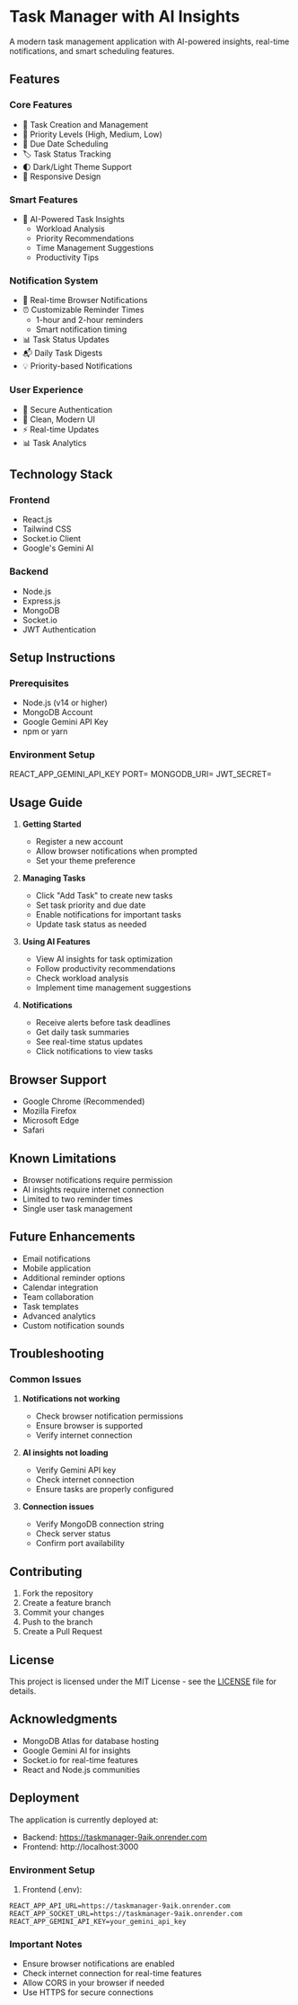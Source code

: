 # Task Manager with AI Insights

A modern task management application with AI-powered insights, real-time notifications, and smart scheduling features.

## Features

### Core Features

- 📝 Task Creation and Management
- 🎯 Priority Levels (High, Medium, Low)
- 📅 Due Date Scheduling
- 🏷️ Task Status Tracking
- 🌓 Dark/Light Theme Support
- 📱 Responsive Design

### Smart Features

- 🤖 AI-Powered Task Insights
  - Workload Analysis
  - Priority Recommendations
  - Time Management Suggestions
  - Productivity Tips

### Notification System

- 🔔 Real-time Browser Notifications
- ⏰ Customizable Reminder Times
  - 1-hour and 2-hour reminders
  - Smart notification timing
- 📊 Task Status Updates
- 📬 Daily Task Digests
- 💡 Priority-based Notifications

### User Experience

- 🔐 Secure Authentication
- 🎨 Clean, Modern UI
- ⚡ Real-time Updates
- 📊 Task Analytics

## Technology Stack

### Frontend

- React.js
- Tailwind CSS
- Socket.io Client
- Google's Gemini AI

### Backend

- Node.js
- Express.js
- MongoDB
- Socket.io
- JWT Authentication

## Setup Instructions

### Prerequisites

- Node.js (v14 or higher)
- MongoDB Account
- Google Gemini API Key
- npm or yarn

### Environment Setup

REACT_APP_GEMINI_API_KEY
PORT=
MONGODB_URI=
JWT_SECRET=

## Usage Guide

1. **Getting Started**

   - Register a new account
   - Allow browser notifications when prompted
   - Set your theme preference

2. **Managing Tasks**

   - Click "Add Task" to create new tasks
   - Set task priority and due date
   - Enable notifications for important tasks
   - Update task status as needed

3. **Using AI Features**

   - View AI insights for task optimization
   - Follow productivity recommendations
   - Check workload analysis
   - Implement time management suggestions

4. **Notifications**
   - Receive alerts before task deadlines
   - Get daily task summaries
   - See real-time status updates
   - Click notifications to view tasks

## Browser Support

- Google Chrome (Recommended)
- Mozilla Firefox
- Microsoft Edge
- Safari

## Known Limitations

- Browser notifications require permission
- AI insights require internet connection
- Limited to two reminder times
- Single user task management

## Future Enhancements

- Email notifications
- Mobile application
- Additional reminder options
- Calendar integration
- Team collaboration
- Task templates
- Advanced analytics
- Custom notification sounds

## Troubleshooting

### Common Issues

1. **Notifications not working**

   - Check browser notification permissions
   - Ensure browser is supported
   - Verify internet connection

2. **AI insights not loading**

   - Verify Gemini API key
   - Check internet connection
   - Ensure tasks are properly configured

3. **Connection issues**
   - Verify MongoDB connection string
   - Check server status
   - Confirm port availability

## Contributing

1. Fork the repository
2. Create a feature branch
3. Commit your changes
4. Push to the branch
5. Create a Pull Request

## License

This project is licensed under the MIT License - see the [LICENSE](LICENSE) file for details.

## Acknowledgments

- MongoDB Atlas for database hosting
- Google Gemini AI for insights
- Socket.io for real-time features
- React and Node.js communities

## Deployment

The application is currently deployed at:

- Backend: https://taskmanager-9aik.onrender.com
- Frontend: http://localhost:3000

### Environment Setup

1. Frontend (.env):

```env
REACT_APP_API_URL=https://taskmanager-9aik.onrender.com
REACT_APP_SOCKET_URL=https://taskmanager-9aik.onrender.com
REACT_APP_GEMINI_API_KEY=your_gemini_api_key
```

### Important Notes

- Ensure browser notifications are enabled
- Check internet connection for real-time features
- Allow CORS in your browser if needed
- Use HTTPS for secure connections
